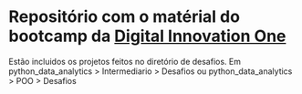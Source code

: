 # Repositório com o matérial do bootcamp da [Digital Innovation One](https://web.dio.me)
Estão incluidos os projetos feitos no diretório de desafios. Em python_data_analytics > Intermediario > Desafios ou python_data_analytics > POO > Desafios
